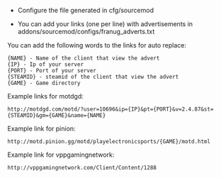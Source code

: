 * Configure the file generated in cfg/sourcemod

* You can add your links (one per line) with advertisements in addons/sourcemod/configs/franug_adverts.txt

You can add the following words to the links for auto replace:
```
{NAME} - Name of the client that view the advert
{IP} - Ip of your server
{PORT} - Port of your server
{STEAMID} - steamid of the client that view the advert
{GAME} - Game directory
```

Example links for motdgd:
```
http://motdgd.com/motd/?user=10696&ip={IP}&pt={PORT}&v=2.4.87&st={STEAMID}&gm={GAME}&name={NAME}
```

Example link for pinion:
```
http://motd.pinion.gg/motd/playelectronicsports/{GAME}/motd.html
```

Example link for vppgamingnetwork:
```
http://vppgamingnetwork.com/Client/Content/1288
```